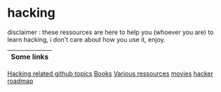# hacking

disclaimer : these ressources are here to help you (whoever you are) to learn hacking, i don't care about how you use it, enjoy.

Some links|
----------|
[Hacking related github topics](https://github.com/topics/hacking)
[Books](https://github.com/yeahhub/Hacking-Security-Ebooks)
[Various ressources](https://github.com/The-Art-of-Hacking/h4cker)
[movies](https://github.com/k4m4/movies-for-hackers)
[hacker roadmap](https://github.com/sundowndev/hacker-roadmap)
